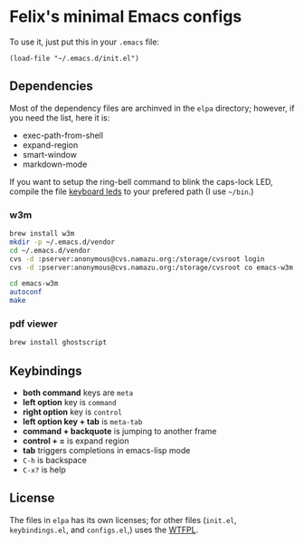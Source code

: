 Felix's minimal Emacs configs
=============================

To use it, just put this in your `.emacs` file:

```
(load-file "~/.emacs.d/init.el")
```

Dependencies
------------

Most of the dependency files are archinved in the `elpa` directory; however, if you need the list, here it is:

* exec-path-from-shell
* expand-region
* smart-window
* markdown-mode

If you want to setup the ring-bell command to blink the caps-lock LED, compile the file [keyboard leds](http://osxbook.com/book/bonus/chapter10/kbdleds/) to your prefered path (I use `~/bin`.)

### w3m ###

```bash
brew install w3m
mkdir -p ~/.emacs.d/vendor
cd ~/.emacs.d/vendor
cvs -d :pserver:anonymous@cvs.namazu.org:/storage/cvsroot login
cvs -d :pserver:anonymous@cvs.namazu.org:/storage/cvsroot co emacs-w3m

cd emacs-w3m
autoconf
make
```

### pdf viewer ###

```bash
brew install ghostscript
```

Keybindings
-----------

* **both command** keys are `meta`
* **left option** key is `command`
* **right option** key is `control`
* **left option key + tab** is `meta-tab`
* **command + backquote** is jumping to another frame
* **control + =** is expand region
* **tab** triggers completions in emacs-lisp mode
* `C-h` is backspace
* `C-x?` is help

License
-------

The files in `elpa` has its own licenses; for other files (`init.el`, `keybindings.el`, and `configs.el`,) uses the [WTFPL](http://www.wtfpl.net/about/).

